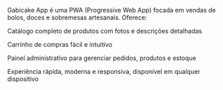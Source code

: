 Gabicake App é uma PWA (Progressive Web App) focada em vendas de bolos, doces e sobremesas artesanais.
Oferece:

Catálogo completo de produtos com fotos e descrições detalhadas

Carrinho de compras fácil e intuitivo

Painel administrativo para gerenciar pedidos, produtos e estoque

Experiência rápida, moderna e responsiva, disponível em qualquer dispositivo
